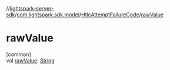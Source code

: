 //[lightspark-server-sdk](../../../index.md)/[com.lightspark.sdk.model](../index.md)/[HtlcAttemptFailureCode](index.md)/[rawValue](raw-value.md)

# rawValue

[common]\
val [rawValue](raw-value.md): [String](https://kotlinlang.org/api/latest/jvm/stdlib/kotlin/-string/index.html)
